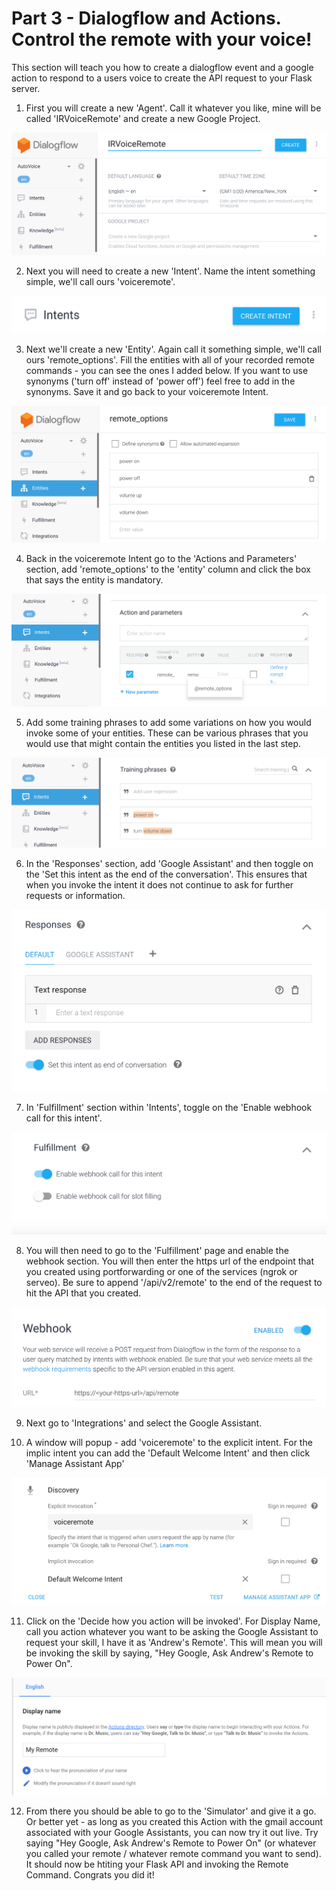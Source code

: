 # Part 3 - Dialogflow and Actions. Control the remote with your voice!

This section will teach you how to create a dialogflow event and a google action to respond to a users voice to create the API request to your Flask server. 

1. First you will create a new 'Agent'. Call it whatever you like, mine will be called 'IRVoiceRemote' and create a new Google Project. 

![alt text](https://raw.githubusercontent.com/amcgaugh/ir-blaster/master/docs/Step%201.png)

2. Next you will need to create a new 'Intent'. Name the intent something simple, we'll call ours 'voiceremote'.

![alt text](https://raw.githubusercontent.com/amcgaugh/ir-blaster/master/docs/DF%20Intent.png)

3. Next we'll create a new 'Entity'. Again call it something simple, we'll call ours 'remote_options'. Fill the entities with all of your recorded remote commands - you can see the ones I added below. If you want to use synonyms ('turn off' instead of 'power off') feel free to add in the synonyms. Save it and go back to your voiceremote Intent. 

![alt text](https://raw.githubusercontent.com/amcgaugh/ir-blaster/master/docs/Step%202.png)

4. Back in the voiceremote Intent go to the 'Actions and Parameters' section, add 'remote_options' to the 'entity' column and click the box that says the entity is mandatory. 

![alt text](https://raw.githubusercontent.com/amcgaugh/ir-blaster/master/docs/Step%203.png)

5. Add some training phrases to add some variations on how you would invoke some of your entities. These can be various phrases that you would use that might contain the entities you listed in the last step. 

![alt text](https://raw.githubusercontent.com/amcgaugh/ir-blaster/master/docs/Step%204.png)

6. In the 'Responses' section, add 'Google Assistant' and then toggle on the 'Set this intent as the end of the conversation'. This ensures that when you invoke the intent it does not continue to ask for further requests or information. 

![alt text](https://raw.githubusercontent.com/amcgaugh/ir-blaster/master/docs/Step%205.png)

7. In 'Fulfillment' section within 'Intents', toggle on the 'Enable webhook call for this intent'. 

![alt text](https://raw.githubusercontent.com/amcgaugh/ir-blaster/master/docs/Step%206.png)

8. You will then need to go to the 'Fulfillment' page and enable the webhook section. You will then enter the https url of the endpoint that you created using portforwarding or one of the services (ngrok or serveo). Be sure to append '/api/v2/remote' to the end of the request to hit the API that you created. 

![alt text](https://raw.githubusercontent.com/amcgaugh/ir-blaster/master/docs/Step%207.png)

9. Next go to 'Integrations' and select the Google Assistant. 

10. A window will popup - add 'voiceremote' to the explicit intent. For the implic intent you can add the 'Default Welcome Intent' and then click 'Manage Assistant App'

![alt text](https://raw.githubusercontent.com/amcgaugh/ir-blaster/master/docs/Popupwindow.png)

11. Click on the 'Decide how you action will be invoked'. For Display Name, call you action whatever you want to be asking the Google Assistant to request your skill, I have it as 'Andrew's Remote'. This will mean you will be invoking the skill by saying, "Hey Google, Ask Andrew's Remote to Power On". 

![alt text](https://raw.githubusercontent.com/amcgaugh/ir-blaster/master/docs/HowInvoked.png)

12. From there you should be able to go to the 'Simulator' and give it a go. Or better yet - as long as you created this Action with the gmail account associated with your Google Assistants, you can now try it out live. Try saying "Hey Google, Ask Andrew's Remote to Power On" (or whatever you called your remote / whatever remote command you want to send). It should now be htiting your Flask API and invoking the Remote Command. Congrats you did it!
